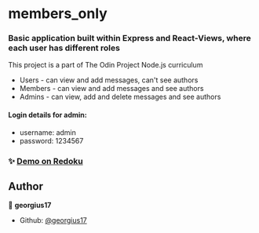 # members_only

### Basic application built within Express and React-Views, where each user has different roles
This project is a part of The Odin Project Node.js curriculum

* Users - can view and add messages, can't see authors
* Members - can view and add messages and see authors
* Admins - can view, add and delete messages and see authors

#### Login details for admin:
* username: admin
* password: 1234567

### ✨ [Demo on Redoku](https://boiling-hamlet-20839.herokuapp.com/)

 

## Author

👤 **georgius17**


* Github: [@georgius17](https://github.com/georgius17)
